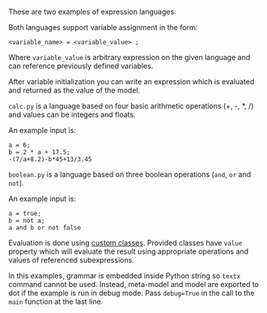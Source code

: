These are two examples of expression languages.

Both languages support variable assignment in the form:

    <variable_name> = <variable_value> ;

Where `variable_value` is arbitrary expression on the given language and
can reference previously defined variables.

After variable initialization you can write an expression which is evaluated
and returned as the value of the model.

`calc.py` is a language based on four basic arithmetic operations (+, -, *, /)
and values can be integers and floats.

An example input is:

    a = 6;
    b = 2 * a + 17.5;
    -(7/a+8.2)-b*45+13/3.45

`boolean.py` is a language based on three boolean operations (`and`, `or` and
`not`).

An example input is:

    a = true;
    b = not a;
    a and b or not false

Evaluation is done using [custom
classes](http://textx.github.io/textX/metamodel/#custom-classes). Provided
classes have `value` property which will evaluate the result using appropriate
operations and values of referenced subexpressions.

In this examples, grammar is embedded inside Python string so `textx` command
cannot be used. Instead, meta-model and model are exported to dot if the
example is run in debug mode. Pass `debug=True` in the call to the `main`
function at the last line.


